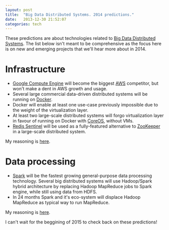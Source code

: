 ```yaml
---
layout: post
title:  "Big Data Distributed Systems. 2014 predictions."
date:   2013-12-30 21:52:07
categories: tech
---
```

These predictions are about technologies related to [Big Data Distributed Systems](/tech/2013/12/30/2014-technologies-to-watch.html). The list below isn't meant to be comprehensive as the focus here is on new and emerging projects that we'll hear more about in 2014.

# Infrastructure
- [Google Compute Engine](https://cloud.google.com/products/compute-engine/) will become the biggest [AWS](https://aws.amazon.com/) competitor, but won't make a dent in AWS growth and usage.
- Several large commercial data-driven distributed systems will be running on [Docker](https://www.docker.io).
- Docker will enable at least one use-case previously impossible due to the weight of the virtualization layer.
- At least two large-scale distributed systems will forgo virtualization layer in favour of running on Docker with [CoreOS](https://coreos.com), without VMs.
- [Redis Sentinel](http://redis.io/topics/sentinel) will be used as a fully-featured alternative to [ZooKeeper](http://zookeeper.apache.org) in a large-scale distributed system. 

My reasoning is [here](/tech/2013/12/30/Infrastructure-for-distributed-systems--2014-technologies-to-watch.html).

# Data processing
- [Spark](http://spark.incubator.apache.org) will be the fastest growing general-purpose data processing technology. Several big distributed systems will use Hadoop/Spark hybrid architecture by replacing Hadoop MapReduce jobs to Spark engine, while still using data from HDFS.
- In 24 months Spark and it's eco-system will displace Hadoop MapReduce as typical way to run MapReduce.

My reasoning is [here](/tech/2013/12/30/Big-Data-Technologies-growing-in-2014.html).

I can't wait for the beggining of 2015 to check back on these predictions!




